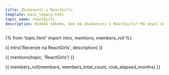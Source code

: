 ```yaml
---
title: Zkušenosti s ReactGirls
template: main_legacy.html
topic_name: reactgirls
description: Hledáš někoho, kdo má zkušenosti s ReactGirls? Má smysl účastnit se jejich akademie? Vyplatí se jimi nabízený mentoring?
---
```

{% from 'topic.html' import intro, mentions, members_roll %}

{{ intro('Recenze na ReactGirls', description) }}

{{ mentions(topic, 'ReactGirls') }}

{{ members_roll(members, members_total_count, club_elapsed_months) }}
